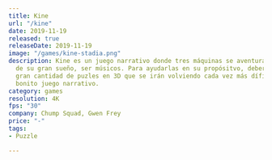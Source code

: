```yaml
---
title: Kine
url: "/kine"
date: 2019-11-19
released: true
releaseDate: 2019-11-19
image: "/games/kine-stadia.png"
description: Kine es un juego narrativo donde tres máquinas se aventuran en busca
  de su gran sueño, ser músicos. Para ayudarlas en su propósitvo, deberás resolver
  gran cantidad de puzles en 3D que se irán volviendo cada vez más díficiles en este
  bonito juego narrativo.
category: games
resolution: 4K
fps: "30"
company: Chump Squad, Gwen Frey
price: "-"
tags:
- Puzzle

---
```

